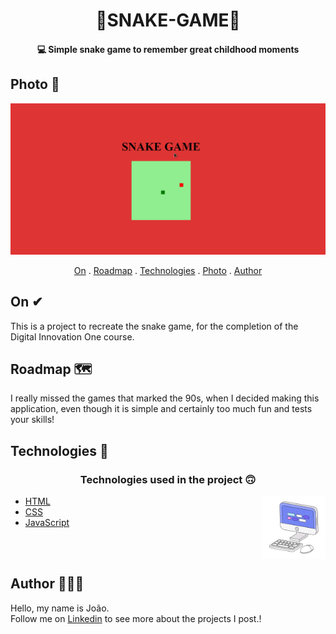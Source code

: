 <h1 align="center">
   🐍SNAKE-GAME🐍
</h1>

<h4 align="center">
  💻 Simple snake game to remember great childhood moments
</h4>


## Photo 🎴

   <div align='center'>
   
   <img  src="./img/snake.gif">
  
   </div>
   
<p align="center">   
   <a href="#on">On</a> .
   <a href="#roadmap">Roadmap</a> .
   <a href="#technologies">Technologies</a> .
   <a href="#photo">Photo</a> . 
   <a href="#author">Author</a> 
   
 </p>
   
 ## On ✔
     
     
   <p>  This is a project to recreate the snake game, for the completion of the Digital Innovation One course. </p>
   
   
   
   
   
   
 ## Roadmap 🗺
   
   <p> I really missed the games that marked the 90s, when I decided
   making this application, even though it is simple and certainly too much fun and tests
   your skills!</p>
   
   
## Technologies 🚀
   
   <h3 align="center"> Technologies used in the project 🙃 </h3>
   
   <img src='./img/computer1.gif' alt='gif-de-computador' align='right' width='20%'/>

- [HTML](https://www.w3schools.com/html/)
- [CSS](https://www.w3schools.com/css/)
- [JavaScript](https://www.javascript.com/)
   
<br>
<br>
   
## Author 🙋🏾‍♂️
   <p> Hello, my name is João. <br> Follow me on <a href="https://www.linkedin.com/in/joaosoaressilva/" target="_blank">Linkedin</a> to see more about the projects I post.!</p>
   
